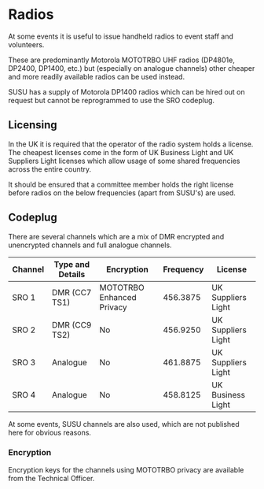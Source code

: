 # Radios

At some events it is useful to issue handheld radios to event staff and volunteers.

These are predominantly Motorola MOTOTRBO UHF radios (DP4801e, DP2400, DP1400, etc.) but (especially on analogue channels) other cheaper and more readily available radios can be used instead.

SUSU has a supply of Motorola DP1400 radios which can be hired out on request but cannot be reprogrammed to use the SRO codeplug.

## Licensing

In the UK it is required that the operator of the radio system holds a license. The cheapest licenses come in the form of UK Business Light and UK Suppliers Light licenses which allow usage of some shared frequencies across the entire country.

It should be ensured that a committee member holds the right license before radios on the below frequencies (apart from SUSU's) are used.

## Codeplug

There are several channels which are a mix of DMR encrypted and unencrypted channels and full analogue channels.

| Channel | Type and Details | Encryption | Frequency | License |
|-|-|-|-|-|
| SRO 1 | DMR (CC7 TS1) | MOTOTRBO Enhanced Privacy | 456.3875 | UK Suppliers Light |
| SRO 2 | DMR (CC9 TS2) | No | 456.9250 | UK Suppliers Light |
| SRO 3 | Analogue | No | 461.8875 | UK Suppliers Light |
| SRO 4 | Analogue | No | 458.8125 | UK Business Light |

At some events, SUSU channels are also used, which are not published here for obvious reasons.

### Encryption

Encryption keys for the channels using MOTOTRBO privacy are available from the Technical Officer.
